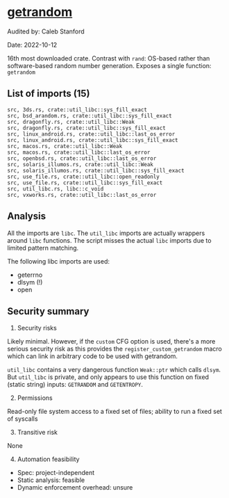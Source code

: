 # [getrandom](https://docs.rs/getrandom/latest/getrandom/)

Audited by: Caleb Stanford

Date: 2022-10-12

16th most downloaded crate.
Contrast with `rand`: OS-based rather than software-based random number
generation.
Exposes a single function: `getrandom`

## List of imports (15)

```
src, 3ds.rs, crate::util_libc::sys_fill_exact
src, bsd_arandom.rs, crate::util_libc::sys_fill_exact
src, dragonfly.rs, crate::util_libc::Weak
src, dragonfly.rs, crate::util_libc::sys_fill_exact
src, linux_android.rs, crate::util_libc::last_os_error
src, linux_android.rs, crate::util_libc::sys_fill_exact
src, macos.rs, crate::util_libc::Weak
src, macos.rs, crate::util_libc::last_os_error
src, openbsd.rs, crate::util_libc::last_os_error
src, solaris_illumos.rs, crate::util_libc::Weak
src, solaris_illumos.rs, crate::util_libc::sys_fill_exact
src, use_file.rs, crate::util_libc::open_readonly
src, use_file.rs, crate::util_libc::sys_fill_exact
src, util_libc.rs, libc::c_void
src, vxworks.rs, crate::util_libc::last_os_error
```

## Analysis

All the imports are `libc`.
The `util_libc` imports are actually wrappers around `libc` functions.
The script misses the actual `libc` imports due to limited pattern matching.

The following libc imports are used:
- geterrno
- dlsym (!)
- open

## Security summary

1. Security risks

Likely minimal.
However, if the `custom` CFG option is used, there's a more serious
security risk as this provides the `register_custom_getrandom`
macro which can link in arbitrary code to be used with getrandom.

`util_libc` contains a very dangerous function `Weak::ptr` which calls
`dlsym`. But `util_libc` is private, and only appears to use this function
on fixed (static string) inputs: `GETRANDOM` and `GETENTROPY`.

2. Permissions

Read-only file system access to a fixed set of files;
ability to run a fixed set of syscalls

3. Transitive risk

None

4. Automation feasibility

- Spec: project-independent
- Static analysis: feasible
- Dynamic enforcement overhead: unsure
